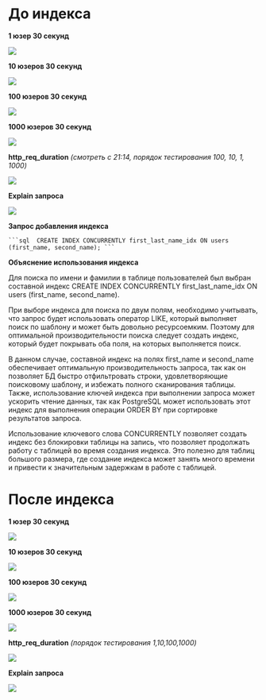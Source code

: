 # **До индекса** 

**1 юзер 30 секунд**

![](docs/before_index_1vu_30sec_res.png)

**10 юзеров 30 секунд**

![](docs/before_index_10vu_30sec_res.png)

**100 юзеров 30 секунд**

![](docs/before_index_100vu_30sec_res.png)

**1000 юзеров 30 секунд**

![](docs/before_index_1000vu_30sec_res.png)


**http_req_duration**
_(смотреть с 21:14, порядок тестирования 100, 10, 1, 1000)_

![](docs/http_req_duration_before_index.png)

**Explain запроса**

![](docs/explain_query_before_index.png)

**Запрос добавления индекса**
    
    ```sql  CREATE INDEX CONCURRENTLY first_last_name_idx ON users (first_name, second_name); ```

**Объяснение использования индекса**

Для поиска по имени и фамилии в таблице пользователей был выбран составной индекс CREATE INDEX CONCURRENTLY first_last_name_idx ON users (first_name, second_name).

При выборе индекса для поиска по двум полям, необходимо учитывать, что запрос будет использовать оператор LIKE, который выполняет поиск по шаблону и может быть довольно ресурсоемким. Поэтому для оптимальной производительности поиска следует создать индекс, который будет покрывать оба поля, на которых выполняется поиск.

В данном случае, составной индекс на полях first_name и second_name обеспечивает оптимальную производительность запроса, так как он позволяет БД быстро отфильтровать строки, удовлетворяющие поисковому шаблону, и избежать полного сканирования таблицы. Также, использование ключей индекса при выполнении запроса может ускорить чтение данных, так как PostgreSQL может использовать этот индекс для выполнения операции ORDER BY при сортировке результатов запроса.

Использование ключевого слова CONCURRENTLY позволяет создать индекс без блокировки таблицы на запись, что позволяет продолжать работу с таблицей во время создания индекса. Это полезно для таблиц большого размера, где создание индекса может занять много времени и привести к значительным задержкам в работе с таблицей.

# После индекса

**1 юзер 30 секунд**

![](docs/after_index_1vu_30sec_res.png)

**10 юзеров 30 секунд**

![](docs/after_index_10vu_30sec_res.png)

**100 юзеров 30 секунд**

![](docs/after_index_100vu_30sec_res.png)

**1000 юзеров 30 секунд**

![](docs/after_index_1000vu_30sec_res.png)

**http_req_duration**
_(порядок тестирования 1,10,100,1000)_

![](docs/http_req_duration_after_index.png)

**Explain запроса**

![](docs/explain_query_after_index.png)



